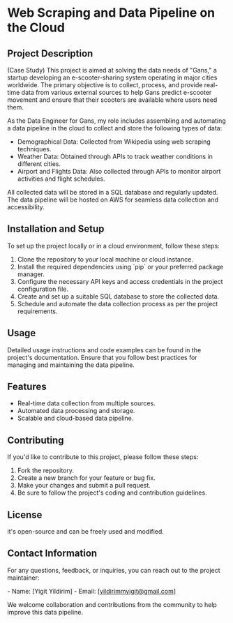 # Web Scraping and Data Pipeline on the Cloud

## Project Description 
(Case Study)
This project is aimed at solving the data needs of \"Gans,\" a startup developing an e-scooter-sharing
system operating in major cities worldwide. The primary objective is to
collect, process, and provide real-time data from various external
sources to help Gans predict e-scooter movement and ensure that their
scooters are available where users need them.

As the Data Engineer for Gans, my role includes assembling and
automating a data pipeline in the cloud to collect and store the
following types of data:

- Demographical Data\: Collected from Wikipedia using web
scraping techniques. 
- Weather Data\: Obtained through APIs to
track weather conditions in different cities.
 - Airport and Flights Data\: Also collected through APIs to monitor airport activities and
flight schedules.

All collected data will be stored in a SQL database and regularly
updated. The data pipeline will be hosted on AWS for seamless data
collection and accessibility.

## Installation and Setup

To set up the project locally or in a cloud environment, follow these
steps:

1. Clone the repository to your local machine or cloud instance. 
2. Install the required dependencies using \`pip\` or your preferred
package manager. 
3. Configure the necessary API keys and access credentials in the project configuration file. 
4. Create and set up a suitable SQL database to store the collected data. 
5. Schedule and automate the data collection process as per the project requirements.

## Usage

Detailed usage instructions and code examples can be found in the
project\'s documentation. Ensure that you follow best practices for
managing and maintaining the data pipeline.

## Features

- Real-time data collection from multiple sources. 
- Automated data processing and storage.
- Scalable and cloud-based data pipeline.

## Contributing

If you\'d like to contribute to this project, please follow these steps:

1. Fork the repository. 
2. Create a new branch for your feature or bug fix.
3. Make your changes and submit a pull request.
4. Be sure to follow the project\'s coding and contribution guidelines.

## License

it\'s open-source and can be freely used and modified.

## Contact Information

For any questions, feedback, or inquiries, you can reach out to the project maintainer:

\- Name: \[Yigit Yildirim\] - Email: \[yildirimmyigit@gmail.com\]

We welcome collaboration and contributions from the community to help
improve this data pipeline.
